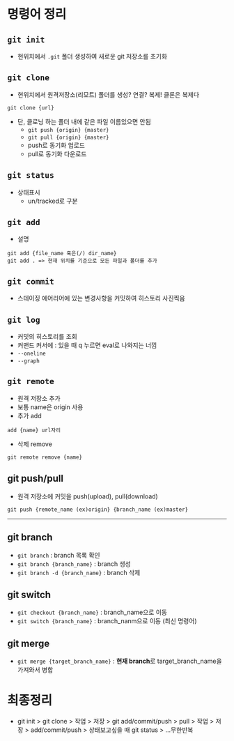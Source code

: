 # 명령어 정리

## `git init`
- 현위치에서 `.git` 폴더 생성하여 새로운 git 저장소를 초기화

## `git clone`
- 현위치에서 원격저장소(리모트) 폴더를 생성? 연결? 복제! 클론은 복제다
```
git clone {url}
```
- 단, 클로닝 하는 폴더 내에 같은 파일 이름있으면 안됨
    - `git push {origin} {master}`
    - `git pull {origin} {master}`
    - push로 동기화 업로드
    - pull로 동기화 다운로드

## `git status`
- 상태표시
    - un/tracked로 구분

## `git add`
- 설명

```
git add {file_name 혹은(/) dir_name}
git add . => 현재 위치를 기준으로 모든 파일과 폴더를 추가
```

## `git commit`
- 스테이징 에어리어에 있는 변경사항을 커밋하여 히스토리 사진찍음

## `git log`
- 커밋의 히스토리를 조회
- 커맨드 커서에 : 있을 때 q 누르면 eval로 나와지는 너낌
- `--oneline`
- `--graph`

## `git remote`
- 원격 저장소 추가
- 보통 name은 origin 사용
- 추가 add
```
add {name} url자리
```
- 삭제 remove
```
git remote remove {name}
```
## git push/pull
- 원격 저장소에 커밋을 push(upload), pull(download)
```
git push {remote_name (ex)origin} {branch_name (ex)master}
```

---
## git branch
- `git branch` : branch 목록 확인
- `git branch {branch_name}` : branch 생성
- `git branch -d {branch_name}` : branch 삭제

## git switch
- `git checkout {branch_name}` : branch_name으로 이동
- `git switch {branch_name}` : branch_nanm으로 이동 (최신 명령어)

## git merge
- `git merge {target_branch_name}` : **현재 branch**로 target_branch_name을 가져와서 병합

# 최종정리
- git init > git clone > 작업 > 저장 > git add/commit/push > pull > 작업 > 저장 > add/commit/push > 상태보고싶을 때 git status > ...무한반복